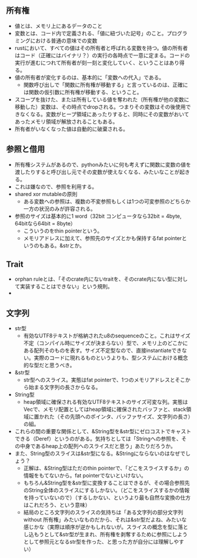 ## 所有権
- 値とは、メモリ上にあるデータのこと
- 変数とは、コード内で定義される、「値に紐づいた記号」のこと。プログラミングにおける普通の意味での変数
- rustにおいて、すべての値はその所有者と呼ばれる変数を持つ。値の所有者はコード（正確にはバイナリ？）の実行の各時点で一意に定まる。コードの実行が進むにつれて所有者が刻一刻と変化していく、ということはあり得る。
- 値の所有者が変化するのは、基本的に「変数への代入」である。
    - 関数呼び出しで「関数に所有権が移動する」と言っているのは、正確には関数の仮引数に所有権が移動する、ということ。
- スコープを抜けた、または所有している値を奪われた（所有権が他の変数に移動した）変数は、その時点でdropされる。つまりその変数はその後使用できなくなる。変数がヒープ領域にあったりすると、同時にその変数がおいてあったメモリ領域が解放されることもある。
- 所有者がいなくなった値は自動的に破棄される。

## 参照と借用
- 所有権システムがあるので、pythonみたいに何も考えずに関数に変数の値を渡したりすると呼び出し元でその変数が使えなくなる、みたいなことが起きる。
- これは嫌なので、参照を利用する。
- shared xor mutableの原則
    - ある変数への参照は、複数の不変参照もしくは1つの可変参照のどちらか一方の状況のみが許容される。
- 参照のサイズは基本的に1 word（32bit コンピュータなら32bit = 4byte, 64bitなら64bit = 8byte）
    - こういうのをthin pointerという。
    - メモリアドレスに加えて、参照先のサイズとかも保持するfat pointerというのもある。&strとか。

## Trait
- orphan ruleとは、「そのcrate内にないtraitを、そのcrate内にない型に対して実装することはできない」という規則。
- 

## 文字列
- str型
    - 有効なUTF8テキストが格納されたu8のsequenceのこと。これはサイズ不定（コンパイル時にサイズが決まらない）型で、メモリ上のどこかにある配列そのものを表す。サイズ不定型なので、直接instantiateできない。実際のコードに現れるものというよりも、型システムにおける概念的な型だと思うべき。
- &str型
    - str型へのスライス。実態はfat pointerで、1つのメモリアドレスとそこから始まる文字列の長さからなる。
- String型
    - heap領域に確保される有効なUTF8テキストのサイズ可変な列。実態はVec<u8>で、メモリ配置としてはheap領域に確保されたバッファと、stack領域に置かれた（その先頭へのポインタ、バッファサイズ、文字列の長さ）の組。
- これらの間の重要な関係として、&String型を&str型にゼロコストでキャストできる（Deref）というのがある。気持ちとしては「Stringへの参照を、その中身であるheap上の配列へのスライスだと思う」あたりだろうか。
- また、String型のスライスは&str型になる。&Stringにならないのはなぜでしょう？
    - 正解は、&String型はただのthin pointerで、「どこをスライスするか」の情報をもてないから。fat pointerでないといけない。
    - もちろん&String型を&str型に変換することはできるが、その場合参照先のString全体のスライスにするしかない。（どこをスライスするかの情報を持っていないので）（するしかない、というより最も自然な変換の仕方はこれだろう、という意味）
    - 結局のところ文字列のスライスの気持ちは「ある文字列の部分文字列 without 所有権」みたいなものだから、それは&str型だよね、みたいな感じかな（実際は順序が逆かもしれないが。スライスの概念を型に落とし込もうとして&str型が生まれ、所有権を剥奪するために参照にしようとして参照元となるstr型を作った、と思った方が自分には理解しやすい）

